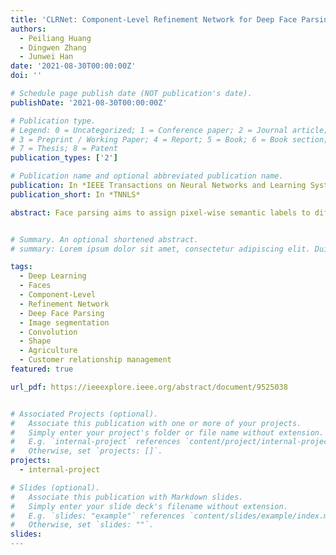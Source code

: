 ```yaml
---
title: 'CLRNet: Component-Level Refinement Network for Deep Face Parsing'
authors:
  - Peiliang Huang
  - Dingwen Zhang
  - Junwei Han
date: '2021-08-30T00:00:00Z'
doi: ''

# Schedule page publish date (NOT publication's date).
publishDate: '2021-08-30T00:00:00Z'

# Publication type.
# Legend: 0 = Uncategorized; 1 = Conference paper; 2 = Journal article;
# 3 = Preprint / Working Paper; 4 = Report; 5 = Book; 6 = Book section;
# 7 = Thesis; 8 = Patent
publication_types: ['2']

# Publication name and optional abbreviated publication name.
publication: In *IEEE Transactions on Neural Networks and Learning Systems*
publication_short: In *TNNLS*

abstract: Face parsing aims to assign pixel-wise semantic labels to different facial components (e.g., hair, brows, and lips) in given face images. However, directly predicting pixel-level labels for each facial component over the whole face image would obtain limited accuracy, especially for tiny facial components. To address this problem, some recent works propose to first crop tiny patches from the whole face image and then predict masks for each facial component. However, such cropping-and-segmenting strategy consists of two independent stages, which cannot be jointly optimized. Besides, as one valuable piece of information for parsing the highly structured facial components, context cues are not elaborately explored by the existing works. To address these issues, we propose a component-level refinement network (CLRNet) for precisely segmenting out each facial component. Specifically, we introduce an attention mechanism to bridge the two independent stages together and form an end-to-end trainable pipeline for face parsing. Furthermore, we incorporate the global context information into the refining process for each cropped facial component patch, providing informative cues for accurate parsing. Extensive experiments are carried out on two benchmark datasets, LFW-PL and HELEN. The results demonstrate the superiority of the proposed CLRNet over other state-of-the-art methods, especially for tiny facial components.


# Summary. An optional shortened abstract.
# summary: Lorem ipsum dolor sit amet, consectetur adipiscing elit. Duis posuere tellus ac convallis placerat. Proin tincidunt magna sed ex sollicitudin condimentum.

tags:
  - Deep Learning
  - Faces
  - Component-Level
  - Refinement Network
  - Deep Face Parsing
  - Image segmentation
  - Convolution
  - Shape
  - Agriculture
  - Customer relationship management
featured: true

url_pdf: https://ieeexplore.ieee.org/abstract/document/9525038


# Associated Projects (optional).
#   Associate this publication with one or more of your projects.
#   Simply enter your project's folder or file name without extension.
#   E.g. `internal-project` references `content/project/internal-project/index.md`.
#   Otherwise, set `projects: []`.
projects:
  - internal-project

# Slides (optional).
#   Associate this publication with Markdown slides.
#   Simply enter your slide deck's filename without extension.
#   E.g. `slides: "example"` references `content/slides/example/index.md`.
#   Otherwise, set `slides: ""`.
slides:
---
```

